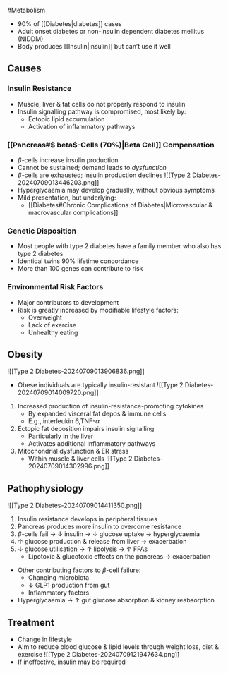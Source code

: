 #Metabolism 

- 90% of [[Diabetes|diabetes]] cases
- Adult onset diabetes or non-insulin dependent diabetes mellitus (NIDDM)
- Body produces [[Insulin|insulin]] but can’t use it well
## Causes
### Insulin Resistance
- Muscle, liver & fat cells do not properly respond to insulin
- Insulin signalling pathway is compromised, most likely by:
	- Ectopic lipid accumulation
	- Activation of inflammatory pathways
### [[Pancreas#$ beta$-Cells (70%)|Beta Cell]] Compensation
- $\beta$-cells increase insulin production
- Cannot be sustained; demand leads to *dysfunction*
- $\beta$-cells are exhausted; insulin production declines
![[Type 2 Diabetes-20240709013446203.png]]
- Hyperglycaemia may develop gradually, without obvious symptoms
- Mild presentation, but underlying:
	- [[Diabetes#Chronic Complications of Diabetes|Microvascular & macrovascular complications]]
### Genetic Disposition
- Most people with type 2 diabetes have a family member who also has type 2 diabetes
- Identical twins 90% lifetime concordance
- More than 100 genes can contribute to risk
### Environmental Risk Factors
- Major contributors to development
- Risk is greatly increased by modifiable lifestyle factors:
	- Overweight
	- Lack of exercise
	- Unhealthy eating
## Obesity
![[Type 2 Diabetes-20240709013906836.png]]
- Obese individuals are typically insulin-resistant
![[Type 2 Diabetes-20240709014009720.png]]
1. Increased production of insulin-resistance-promoting cytokines
	- By expanded visceral fat depos & immune cells
	- E.g., interleukin 6,TNF-$\alpha$ 
2. Ectopic fat deposition impairs insulin signalling
	- Particularly in the liver
	- Activates additional inflammatory pathways
3. Mitochondrial dysfunction & ER stress
	- Within muscle & liver cells
![[Type 2 Diabetes-20240709014302996.png]]
## Pathophysiology
![[Type 2 Diabetes-20240709014411350.png]]
1. Insulin resistance develops in peripheral tissues
2. Pancreas produces more insulin to overcome resistance
3. $\beta$-cells fail → $\downarrow$ insulin → $\downarrow$ glucose uptake → hyperglycaemia
4. $\uparrow$ glucose production & release from liver → exacerbation
5. $\downarrow$ glucose utilisation → $\uparrow$ lipolysis → $\uparrow$ FFAs
	- Lipotoxic & glucotoxic effects on the pancreas → exacerbation
- Other contributing factors to $\beta$-cell failure: 
	- Changing microbiota
	- $\downarrow$ GLP1 production from gut
	- Inflammatory factors
- Hyperglycaemia → $\uparrow$ gut glucose absorption & kidney reabsorption
## Treatment
- Change in lifestyle
- Aim to reduce blood glucose & lipid levels through weight loss, diet & exercise
![[Type 2 Diabetes-20240709121947634.png]]
- If ineffective, insulin may be required